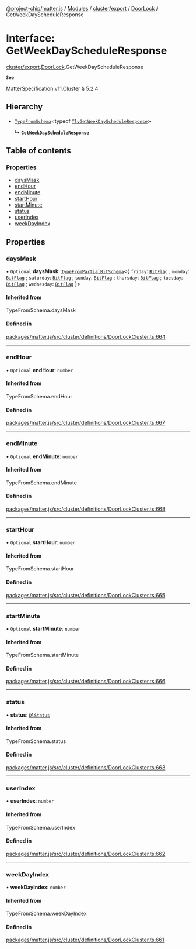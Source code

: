 [@project-chip/matter.js](../README.md) / [Modules](../modules.md) / [cluster/export](../modules/cluster_export.md) / [DoorLock](../modules/cluster_export.DoorLock.md) / GetWeekDayScheduleResponse

# Interface: GetWeekDayScheduleResponse

[cluster/export](../modules/cluster_export.md).[DoorLock](../modules/cluster_export.DoorLock.md).GetWeekDayScheduleResponse

**`See`**

MatterSpecification.v11.Cluster § 5.2.4

## Hierarchy

- [`TypeFromSchema`](../modules/tlv_export.md#typefromschema)\<typeof [`TlvGetWeekDayScheduleResponse`](../modules/cluster_export.DoorLock.md#tlvgetweekdayscheduleresponse)\>

  ↳ **`GetWeekDayScheduleResponse`**

## Table of contents

### Properties

- [daysMask](cluster_export.DoorLock.GetWeekDayScheduleResponse.md#daysmask)
- [endHour](cluster_export.DoorLock.GetWeekDayScheduleResponse.md#endhour)
- [endMinute](cluster_export.DoorLock.GetWeekDayScheduleResponse.md#endminute)
- [startHour](cluster_export.DoorLock.GetWeekDayScheduleResponse.md#starthour)
- [startMinute](cluster_export.DoorLock.GetWeekDayScheduleResponse.md#startminute)
- [status](cluster_export.DoorLock.GetWeekDayScheduleResponse.md#status)
- [userIndex](cluster_export.DoorLock.GetWeekDayScheduleResponse.md#userindex)
- [weekDayIndex](cluster_export.DoorLock.GetWeekDayScheduleResponse.md#weekdayindex)

## Properties

### daysMask

• `Optional` **daysMask**: [`TypeFromPartialBitSchema`](../modules/schema_export.md#typefrompartialbitschema)\<\{ `friday`: [`BitFlag`](../modules/schema_export.md#bitflag) ; `monday`: [`BitFlag`](../modules/schema_export.md#bitflag) ; `saturday`: [`BitFlag`](../modules/schema_export.md#bitflag) ; `sunday`: [`BitFlag`](../modules/schema_export.md#bitflag) ; `thursday`: [`BitFlag`](../modules/schema_export.md#bitflag) ; `tuesday`: [`BitFlag`](../modules/schema_export.md#bitflag) ; `wednesday`: [`BitFlag`](../modules/schema_export.md#bitflag)  }\>

#### Inherited from

TypeFromSchema.daysMask

#### Defined in

[packages/matter.js/src/cluster/definitions/DoorLockCluster.ts:664](https://github.com/project-chip/matter.js/blob/c0d55745d5279e16fdfaa7d2c564daa31e19c627/packages/matter.js/src/cluster/definitions/DoorLockCluster.ts#L664)

___

### endHour

• `Optional` **endHour**: `number`

#### Inherited from

TypeFromSchema.endHour

#### Defined in

[packages/matter.js/src/cluster/definitions/DoorLockCluster.ts:667](https://github.com/project-chip/matter.js/blob/c0d55745d5279e16fdfaa7d2c564daa31e19c627/packages/matter.js/src/cluster/definitions/DoorLockCluster.ts#L667)

___

### endMinute

• `Optional` **endMinute**: `number`

#### Inherited from

TypeFromSchema.endMinute

#### Defined in

[packages/matter.js/src/cluster/definitions/DoorLockCluster.ts:668](https://github.com/project-chip/matter.js/blob/c0d55745d5279e16fdfaa7d2c564daa31e19c627/packages/matter.js/src/cluster/definitions/DoorLockCluster.ts#L668)

___

### startHour

• `Optional` **startHour**: `number`

#### Inherited from

TypeFromSchema.startHour

#### Defined in

[packages/matter.js/src/cluster/definitions/DoorLockCluster.ts:665](https://github.com/project-chip/matter.js/blob/c0d55745d5279e16fdfaa7d2c564daa31e19c627/packages/matter.js/src/cluster/definitions/DoorLockCluster.ts#L665)

___

### startMinute

• `Optional` **startMinute**: `number`

#### Inherited from

TypeFromSchema.startMinute

#### Defined in

[packages/matter.js/src/cluster/definitions/DoorLockCluster.ts:666](https://github.com/project-chip/matter.js/blob/c0d55745d5279e16fdfaa7d2c564daa31e19c627/packages/matter.js/src/cluster/definitions/DoorLockCluster.ts#L666)

___

### status

• **status**: [`DlStatus`](../enums/cluster_export.DoorLock.DlStatus.md)

#### Inherited from

TypeFromSchema.status

#### Defined in

[packages/matter.js/src/cluster/definitions/DoorLockCluster.ts:663](https://github.com/project-chip/matter.js/blob/c0d55745d5279e16fdfaa7d2c564daa31e19c627/packages/matter.js/src/cluster/definitions/DoorLockCluster.ts#L663)

___

### userIndex

• **userIndex**: `number`

#### Inherited from

TypeFromSchema.userIndex

#### Defined in

[packages/matter.js/src/cluster/definitions/DoorLockCluster.ts:662](https://github.com/project-chip/matter.js/blob/c0d55745d5279e16fdfaa7d2c564daa31e19c627/packages/matter.js/src/cluster/definitions/DoorLockCluster.ts#L662)

___

### weekDayIndex

• **weekDayIndex**: `number`

#### Inherited from

TypeFromSchema.weekDayIndex

#### Defined in

[packages/matter.js/src/cluster/definitions/DoorLockCluster.ts:661](https://github.com/project-chip/matter.js/blob/c0d55745d5279e16fdfaa7d2c564daa31e19c627/packages/matter.js/src/cluster/definitions/DoorLockCluster.ts#L661)

